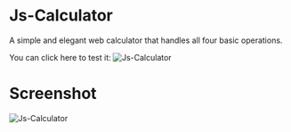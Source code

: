 # Js-Calculator

A simple and elegant web calculator that handles all four basic operations.

You can click here to test it: ![Js-Calculator](https://js-calculator-git-master-lucashemi.vercel.app)

# Screenshot

![Js-Calculator](https://user-images.githubusercontent.com/52524728/190718828-6103242c-70c7-4573-96f0-7a4098a08302.png)

